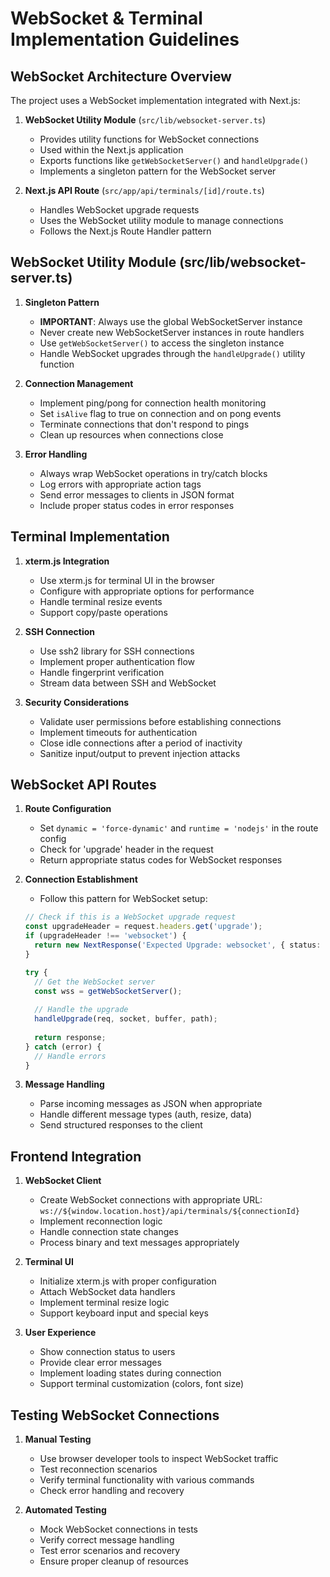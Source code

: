 # WebSocket & Terminal Implementation Guidelines

## WebSocket Architecture Overview

The project uses a WebSocket implementation integrated with Next.js:

1. **WebSocket Utility Module** (`src/lib/websocket-server.ts`)
   - Provides utility functions for WebSocket connections
   - Used within the Next.js application
   - Exports functions like `getWebSocketServer()` and `handleUpgrade()`
   - Implements a singleton pattern for the WebSocket server

2. **Next.js API Route** (`src/app/api/terminals/[id]/route.ts`)
   - Handles WebSocket upgrade requests
   - Uses the WebSocket utility module to manage connections
   - Follows the Next.js Route Handler pattern

## WebSocket Utility Module (src/lib/websocket-server.ts)

1. **Singleton Pattern**
   - **IMPORTANT**: Always use the global WebSocketServer instance
   - Never create new WebSocketServer instances in route handlers
   - Use `getWebSocketServer()` to access the singleton instance
   - Handle WebSocket upgrades through the `handleUpgrade()` utility function

2. **Connection Management**
   - Implement ping/pong for connection health monitoring
   - Set `isAlive` flag to true on connection and on pong events
   - Terminate connections that don't respond to pings
   - Clean up resources when connections close

3. **Error Handling**
   - Always wrap WebSocket operations in try/catch blocks
   - Log errors with appropriate action tags
   - Send error messages to clients in JSON format
   - Include proper status codes in error responses

## Terminal Implementation
1. **xterm.js Integration**
   - Use xterm.js for terminal UI in the browser
   - Configure with appropriate options for performance
   - Handle terminal resize events
   - Support copy/paste operations

2. **SSH Connection**
   - Use ssh2 library for SSH connections
   - Implement proper authentication flow
   - Handle fingerprint verification
   - Stream data between SSH and WebSocket

3. **Security Considerations**
   - Validate user permissions before establishing connections
   - Implement timeouts for authentication
   - Close idle connections after a period of inactivity
   - Sanitize input/output to prevent injection attacks

## WebSocket API Routes
1. **Route Configuration**
   - Set `dynamic = 'force-dynamic'` and `runtime = 'nodejs'` in the route config
   - Check for 'upgrade' header in the request
   - Return appropriate status codes for WebSocket responses

2. **Connection Establishment**
   - Follow this pattern for WebSocket setup:
   ```typescript
   // Check if this is a WebSocket upgrade request
   const upgradeHeader = request.headers.get('upgrade');
   if (upgradeHeader !== 'websocket') {
     return new NextResponse('Expected Upgrade: websocket', { status: 426 });
   }

   try {
     // Get the WebSocket server
     const wss = getWebSocketServer();
     
     // Handle the upgrade
     handleUpgrade(req, socket, buffer, path);
     
     return response;
   } catch (error) {
     // Handle errors
   }
   ```

3. **Message Handling**
   - Parse incoming messages as JSON when appropriate
   - Handle different message types (auth, resize, data)
   - Send structured responses to the client

## Frontend Integration
1. **WebSocket Client**
   - Create WebSocket connections with appropriate URL: `ws://${window.location.host}/api/terminals/${connectionId}`
   - Implement reconnection logic
   - Handle connection state changes
   - Process binary and text messages appropriately

2. **Terminal UI**
   - Initialize xterm.js with proper configuration
   - Attach WebSocket data handlers
   - Implement terminal resize logic
   - Support keyboard input and special keys

3. **User Experience**
   - Show connection status to users
   - Provide clear error messages
   - Implement loading states during connection
   - Support terminal customization (colors, font size)

## Testing WebSocket Connections
1. **Manual Testing**
   - Use browser developer tools to inspect WebSocket traffic
   - Test reconnection scenarios
   - Verify terminal functionality with various commands
   - Check error handling and recovery

2. **Automated Testing**
   - Mock WebSocket connections in tests
   - Verify correct message handling
   - Test error scenarios and recovery
   - Ensure proper cleanup of resources 